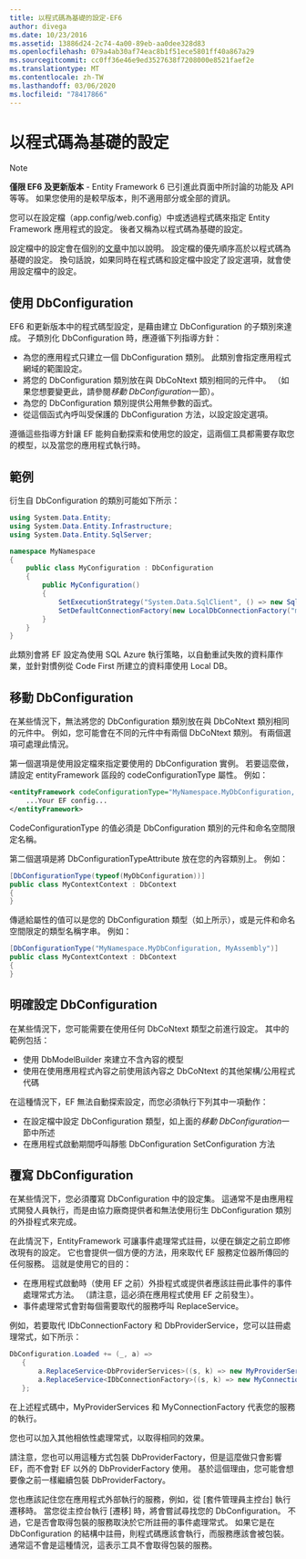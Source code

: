 ```yaml
---
title: 以程式碼為基礎的設定-EF6
author: divega
ms.date: 10/23/2016
ms.assetid: 13886d24-2c74-4a00-89eb-aa0dee328d83
ms.openlocfilehash: 079a4ab30af74eac8b1f51ece5801ff40a867a29
ms.sourcegitcommit: cc0ff36e46e9ed3527638f7208000e8521faef2e
ms.translationtype: MT
ms.contentlocale: zh-TW
ms.lasthandoff: 03/06/2020
ms.locfileid: "78417866"
---
```

# <a name="code-based-configuration"></a>以程式碼為基礎的設定
> [!NOTE]
> **僅限 EF6 及更新版本** - Entity Framework 6 已引進此頁面中所討論的功能及 API 等等。 如果您使用的是較早版本，則不適用部分或全部的資訊。  

您可以在設定檔（app.config/web.config）中或透過程式碼來指定 Entity Framework 應用程式的設定。 後者又稱為以程式碼為基礎的設定。  

設定檔中的設定會在個別的[文章](config-file.md)中加以說明。 設定檔的優先順序高於以程式碼為基礎的設定。 換句話說，如果同時在程式碼和設定檔中設定了設定選項，就會使用設定檔中的設定。  

## <a name="using-dbconfiguration"></a>使用 DbConfiguration  

EF6 和更新版本中的程式碼型設定，是藉由建立 DbConfiguration 的子類別來達成。 子類別化 DbConfiguration 時，應遵循下列指導方針：  

- 為您的應用程式只建立一個 DbConfiguration 類別。 此類別會指定應用程式網域的範圍設定。  
- 將您的 DbConfiguration 類別放在與 DbCoNtext 類別相同的元件中。 （如果您想要變更此，請參閱*移動 DbConfiguration*一節）。  
- 為您的 DbConfiguration 類別提供公用無參數的函式。  
- 從這個函式內呼叫受保護的 DbConfiguration 方法，以設定設定選項。  

遵循這些指導方針讓 EF 能夠自動探索和使用您的設定，這兩個工具都需要存取您的模型，以及當您的應用程式執行時。  

## <a name="example"></a>範例  

衍生自 DbConfiguration 的類別可能如下所示：  

``` csharp
using System.Data.Entity;
using System.Data.Entity.Infrastructure;
using System.Data.Entity.SqlServer;

namespace MyNamespace
{
    public class MyConfiguration : DbConfiguration
    {
        public MyConfiguration()
        {
            SetExecutionStrategy("System.Data.SqlClient", () => new SqlAzureExecutionStrategy());
            SetDefaultConnectionFactory(new LocalDbConnectionFactory("mssqllocaldb"));
        }
    }
}
```  

此類別會將 EF 設定為使用 SQL Azure 執行策略，以自動重試失敗的資料庫作業，並針對慣例從 Code First 所建立的資料庫使用 Local DB。  

## <a name="moving-dbconfiguration"></a>移動 DbConfiguration  

在某些情況下，無法將您的 DbConfiguration 類別放在與 DbCoNtext 類別相同的元件中。 例如，您可能會在不同的元件中有兩個 DbCoNtext 類別。 有兩個選項可處理此情況。  

第一個選項是使用設定檔來指定要使用的 DbConfiguration 實例。 若要這麼做，請設定 entityFramework 區段的 codeConfigurationType 屬性。 例如：  

``` xml
<entityFramework codeConfigurationType="MyNamespace.MyDbConfiguration, MyAssembly">
    ...Your EF config...
</entityFramework>
```  

CodeConfigurationType 的值必須是 DbConfiguration 類別的元件和命名空間限定名稱。  

第二個選項是將 DbConfigurationTypeAttribute 放在您的內容類別上。 例如：  

``` csharp  
[DbConfigurationType(typeof(MyDbConfiguration))]
public class MyContextContext : DbContext
{
}
```  

傳遞給屬性的值可以是您的 DbConfiguration 類型（如上所示），或是元件和命名空間限定的類型名稱字串。 例如：  

``` csharp
[DbConfigurationType("MyNamespace.MyDbConfiguration, MyAssembly")]
public class MyContextContext : DbContext
{
}
```  

## <a name="setting-dbconfiguration-explicitly"></a>明確設定 DbConfiguration  

在某些情況下，您可能需要在使用任何 DbCoNtext 類型之前進行設定。 其中的範例包括：  

- 使用 DbModelBuilder 來建立不含內容的模型  
- 使用在使用應用程式內容之前使用該內容之 DbCoNtext 的其他架構/公用程式代碼  

在這種情況下，EF 無法自動探索設定，而您必須執行下列其中一項動作：  

- 在設定檔中設定 DbConfiguration 類型，如上面的*移動 DbConfiguration*一節中所述
- 在應用程式啟動期間呼叫靜態 DbConfiguration SetConfiguration 方法  

## <a name="overriding-dbconfiguration"></a>覆寫 DbConfiguration  

在某些情況下，您必須覆寫 DbConfiguration 中的設定集。 這通常不是由應用程式開發人員執行，而是由協力廠商提供者和無法使用衍生 DbConfiguration 類別的外掛程式來完成。  

在此情況下，EntityFramework 可讓事件處理常式註冊，以便在鎖定之前立即修改現有的設定。  它也會提供一個方便的方法，用來取代 EF 服務定位器所傳回的任何服務。 這就是使用它的目的：  

- 在應用程式啟動時（使用 EF 之前）外掛程式或提供者應該註冊此事件的事件處理常式方法。 （請注意，這必須在應用程式使用 EF 之前發生）。  
- 事件處理常式會對每個需要取代的服務呼叫 ReplaceService。  

例如，若要取代 IDbConnectionFactory 和 DbProviderService，您可以註冊處理常式，如下所示：  

``` csharp
DbConfiguration.Loaded += (_, a) =>
   {
       a.ReplaceService<DbProviderServices>((s, k) => new MyProviderServices(s));
       a.ReplaceService<IDbConnectionFactory>((s, k) => new MyConnectionFactory(s));
   };
```  

在上述程式碼中，MyProviderServices 和 MyConnectionFactory 代表您的服務的執行。  

您也可以加入其他相依性處理常式，以取得相同的效果。  

請注意，您也可以用這種方式包裝 DbProviderFactory，但是這麼做只會影響 EF，而不會對 EF 以外的 DbProviderFactory 使用。 基於這個理由，您可能會想要像之前一樣繼續包裝 DbProviderFactory。  

您也應該記住您在應用程式外部執行的服務，例如，從 [套件管理員主控台] 執行遷移時。 當您從主控台執行 [遷移] 時，將會嘗試尋找您的 DbConfiguration。 不過，它是否會取得包裝的服務取決於它所註冊的事件處理常式。 如果它是在 DbConfiguration 的結構中註冊，則程式碼應該會執行，而服務應該會被包裝。 通常這不會是這種情況，這表示工具不會取得包裝的服務。  
